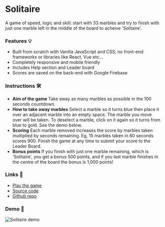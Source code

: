 # Solitaire

A game of speed, logic and skill: start with 33 marbles and try to finish with just one marble left in the middle of the board to acheive 'Solitaire'.

### Features 💡
- Built from scratch with Vanilla JavaScript and CSS; no front-end frameworks or libraries like React, Vue etc...
- Completely responsive and mobile friendly
- Includes Help section and Leader board
- Scores are saved on the back-end with Google Firebase

### Instructions 🛠
- **Aim of the game**
Take away as many marbles as possible in the 100 seconds countdown.
- **How to take away marbles**
Select a marble so it turns blue then place it over an adjacent marble into an empty space. The marble you move over will be taken. To deselect a marble, click on it again so it turns from blue to gold. See the demo below.
- **Scoring**
Each marble removed increases the score by marbles taken multiplied by seconds remaining. Eg, 15 marbles taken in 60 seconds scores 900. Finish the game at any time to submit your score to the Leader Board.
- **Bonus points**
If you finish with just one marble remaining, which is 'Solitaire', you get a bonus 500 points, and if you last marble finishes in the centre of the board the bonus is 1,000 points!

### Links 🔗
- [Play the game](https://js-solitaire-game.rjlevy.repl.co/)
- [Source code](https://repl.it/@rjlevy/js-solitaire-game)
- [Github repo](https://github.com/rolandjlevy/js-solitaire-game)

### Demo 🏁
![Solitaire demo](https://github.com/rolandjlevy/js-solitaire-game/blob/master/images/solitaire-demo.gif?raw=true "Solitaire demo")
